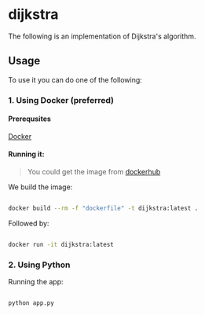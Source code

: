 # dijkstra

The following is an implementation of Dijkstra's algorithm.

## Usage

To use it you can do one of the following:

### 1. Using Docker (preferred)

#### Prerequsites

[Docker](https://docs.docker.com/v17.09/engine/installation/)

#### Running it:

> You could get the image from [dockerhub](https://hub.docker.com/r/danisnowman/dijkstra/builds)

We build the image:

```bash

docker build --rm -f "dockerfile" -t dijkstra:latest .

```

Followed by:

```bash

docker run -it dijkstra:latest  

```

### 2. Using Python

Running the app:

```bash

python app.py

```
